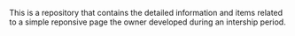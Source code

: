 This is a repository that contains the detailed information and items related to a simple reponsive page the owner developed during an intership period.
